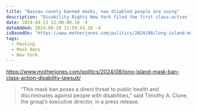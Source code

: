 ```yaml
---
title: "Nassau county banned masks, now disabled people are suing"
description: "Disability Rights New York filed the first class-action lawsuit against a mask ban in federal district court against Nassau County."
date: 2024-08-23 12:00:00.10 -4
dateAdded: 2024-08-28 11:59:43.10 -4
isBasedOn: "https://www.motherjones.com/politics/2024/08/long-island-mask-ban-class-action-disability-lawsuit/"
tags:
  - Masking
  - Mask Bans
  - New York
---
```


https://www.motherjones.com/politics/2024/08/long-island-mask-ban-class-action-disability-lawsuit/

> “This mask ban poses a direct threat to public health and discriminates against people with disabilities,” said Timothy A. Clune, the group’s executive director, in a press release.
